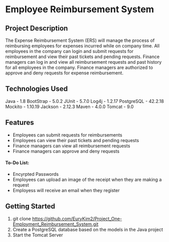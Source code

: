 # Employee Reimbursement System

## Project Description
The Expense Reimbursement System (ERS) will manage the process of reimbursing employees for expenses incurred while on company time.
All employees in the company can login and submit requests for reimbursement and view their past tickets and pending requests.
Finance managers can log in and view all reimbursement requests and past history for all employees in the company.
Finance managers are authorized to approve and deny requests for expense reimbursement.

## Technologies Used
Java - 1.8
BootStrap - 5.0.2
JUnit - 5.7.0
Log4j - 1.2.17
PostgreSQL - 42.2.18
Mockito - 1.10.19
Jackson - 2.12.3
Maven - 4.0.0
Tomcat - 9.0

## Features
- Employees can submit requests for reimbursements
- Employees can view their past tickets and pending requests
- Finance managers can view all reimbursement requests
- Finance managers can approve and deny requests

#### To-Do List:
- Encyrpted Passwords
- Employees can upload an image of the receipt when they are making a request
- Employess will receive an email when they register

## Getting Started
1. git clone https://github.com/EuryKim2/Project_One-Employment_Reimbursement_System.git
2. Create a PostgreSQL database based on the models in the Java project
3. Start the Tomcat Server 


